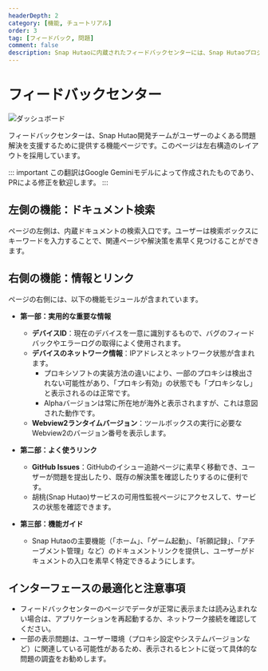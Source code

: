 ```yaml
---
headerDepth: 2
category: [機能, チュートリアル]
order: 3
tag: [フィードバック, 問題]
comment: false
description: Snap Hutaoに内蔵されたフィードバックセンターには、Snap Hutaoプロジェクトの重要なリンクが含まれており、ドキュメント内検索エンジンが内蔵されており、ユーザーがよくある問題を迅速に解決するのに役立ちます。
---
```


# フィードバックセンター

![ダッシュボード](https://img.alicdn.com/imgextra/i4/1797064093/O1CN01yGGrhz1g6e0u3q5L6_!!1797064093.png_.webp)

フィードバックセンターは、Snap Hutao開発チームがユーザーのよくある問題解決を支援するために提供する機能ページです。このページは左右構造のレイアウトを採用しています。

::: important
この翻訳はGoogle Geminiモデルによって作成されたものであり、PRによる修正を歓迎します。
:::

## 左側の機能：ドキュメント検索

ページの左側は、内蔵ドキュメントの検索入口です。ユーザーは検索ボックスにキーワードを入力することで、関連ページや解決策を素早く見つけることができます。

## 右側の機能：情報とリンク

ページの右側には、以下の機能モジュールが含まれています。

- **第一部：実用的な重要な情報**

  - **デバイスID**：現在のデバイスを一意に識別するもので、バグのフィードバックやエラーログの取得によく使用されます。
  - **デバイスのネットワーク情報**：IPアドレスとネットワーク状態が含まれます。
    - プロキシソフトの実装方法の違いにより、一部のプロキシは検出されない可能性があり、「プロキシ有効」の状態でも「プロキシなし」と表示されるのは正常です。
    - Alphaバージョンは常に所在地が海外と表示されますが、これは意図された動作です。
  - **Webview2ランタイムバージョン**：ツールボックスの実行に必要なWebview2のバージョン番号を表示します。

- **第二部：よく使うリンク**

  - **GitHub Issues**：GitHubのイシュー追跡ページに素早く移動でき、ユーザーが問題を提出したり、既存の解決策を確認したりするのに便利です。
  - 胡桃(Snap Hutao)サービスの可用性監視ページにアクセスして、サービスの状態を確認できます。

- **第三部：機能ガイド**
  - Snap Hutaoの主要機能（「ホーム」、「ゲーム起動」、「祈願記録」、「アチーブメント管理」など）のドキュメントリンクを提供し、ユーザーがドキュメントの入口を素早く特定できるようにします。

## インターフェースの最適化と注意事項

- フィードバックセンターのページでデータが正常に表示または読み込まれない場合は、アプリケーションを再起動するか、ネットワーク接続を確認してください。
- 一部の表示問題は、ユーザー環境（プロキシ設定やシステムバージョンなど）に関連している可能性があるため、表示されるヒントに従って具体的な問題の調査をお勧めします。
